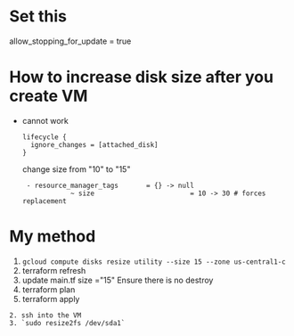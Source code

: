 # Set this
allow_stopping_for_update = true

# How to increase disk size after you create VM

- cannot work
  ```
  lifecycle {
    ignore_changes = [attached_disk]
  }
  ```
  change size from "10" to "15"
  ```
   - resource_manager_tags       = {} -> null
              ~ size                        = 10 -> 30 # forces replacement
  ```
# My method

1. `gcloud compute disks resize utility --size 15 --zone us-central1-c`
2. terraform refresh
3. update main.tf 
size ="15"
Ensure there is no destroy
5. terraform plan
6. terraform apply
```
2. ssh into the VM
3. `sudo resize2fs /dev/sda1`
